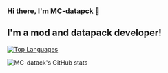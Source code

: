 ### Hi there, I'm MC-datapck 👋

## I'm a mod and datapack developer!


[![Top Languages](https://github-readme-stats.vercel.app/api/top-langs/?username=MC-datapack&layout=donut)](https://github.com/anuraghazra/github-readme-stats)

![MC-datack's GitHub stats](https://github-readme-stats.vercel.app/api?username=MC-datapack&show_icons=true)

